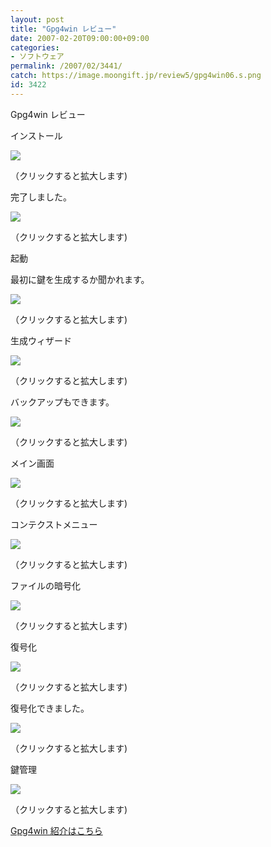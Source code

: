 ```yaml
---
layout: post
title: "Gpg4win レビュー"
date: 2007-02-20T09:00:00+09:00
categories:
- ソフトウェア
permalink: /2007/02/3441/
catch: https://image.moongift.jp/review5/gpg4win06.s.png
id: 3422
---
```

Gpg4win レビュー   
<!--more-->

インストール

  

[![](https://image.moongift.jp/review5/gpg4win01.s.png)](https://image.moongift.jp/review5/gpg4win01.png)  
  
（クリックすると拡大します)

  

完了しました。

  

[![](https://image.moongift.jp/review5/gpg4win02.s.png)](https://image.moongift.jp/review5/gpg4win02.png)  
  
（クリックすると拡大します)

  

起動

  

最初に鍵を生成するか聞かれます。

  

[![](https://image.moongift.jp/review5/gpg4win03.s.png)](https://image.moongift.jp/review5/gpg4win03.png)  
  
（クリックすると拡大します)

  

生成ウィザード

  

[![](https://image.moongift.jp/review5/gpg4win04.s.png)](https://image.moongift.jp/review5/gpg4win04.png)  
  
（クリックすると拡大します)

  

バックアップもできます。

  

[![](https://image.moongift.jp/review5/gpg4win05.s.png)](https://image.moongift.jp/review5/gpg4win05.png)  
  
（クリックすると拡大します)

  

メイン画面

  

[![](https://image.moongift.jp/review5/gpg4win06.s.png)](https://image.moongift.jp/review5/gpg4win06.png)  
  
（クリックすると拡大します)

  

コンテクストメニュー

  

[![](https://image.moongift.jp/review5/gpg4win07.s.png)](https://image.moongift.jp/review5/gpg4win07.png)  
  
（クリックすると拡大します)

  

ファイルの暗号化

  

[![](https://image.moongift.jp/review5/gpg4win08.s.png)](https://image.moongift.jp/review5/gpg4win08.png)  
  
（クリックすると拡大します)

  

復号化

  

[![](https://image.moongift.jp/review5/gpg4win09.s.png)](https://image.moongift.jp/review5/gpg4win09.png)  
  
（クリックすると拡大します)

  

復号化できました。

  

[![](https://image.moongift.jp/review5/gpg4win10.s.png)](https://image.moongift.jp/review5/gpg4win10.png)  
  
（クリックすると拡大します)

  

鍵管理

  

[![](https://image.moongift.jp/review5/gpg4win11.s.png)](https://image.moongift.jp/review5/gpg4win11.png)  
  
（クリックすると拡大します)

  

[Gpg4win 紹介はこちら](http://oss.moongift.jp/intro/i-3439.html)

